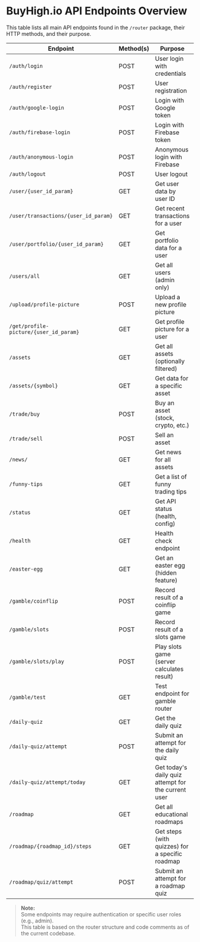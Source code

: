 # BuyHigh.io API Endpoints Overview

This table lists all main API endpoints found in the `/router` package, their HTTP methods, and their purpose.

| Endpoint                                      | Method(s) | Purpose                                                                                   | Router File            |
|------------------------------------------------|-----------|-------------------------------------------------------------------------------------------|------------------------|
| `/auth/login`                                  | POST      | User login with credentials                                                               | auth_router.py         |
| `/auth/register`                               | POST      | User registration                                                                         | auth_router.py         |
| `/auth/google-login`                           | POST      | Login with Google token                                                                   | auth_router.py         |
| `/auth/firebase-login`                         | POST      | Login with Firebase token                                                                 | auth_router.py         |
| `/auth/anonymous-login`                        | POST      | Anonymous login with Firebase                                                             | auth_router.py         |
| `/auth/logout`                                 | POST      | User logout                                                                               | auth_router.py         |
| `/user/{user_id_param}`                        | GET       | Get user data by user ID                                                                  | user_router.py         |
| `/user/transactions/{user_id_param}`           | GET       | Get recent transactions for a user                                                        | user_router.py         |
| `/user/portfolio/{user_id_param}`              | GET       | Get portfolio data for a user                                                             | user_router.py         |
| `/users/all`                                   | GET       | Get all users (admin only)                                                                | user_router.py         |
| `/upload/profile-picture`                      | POST      | Upload a new profile picture                                                              | user_router.py         |
| `/get/profile-picture/{user_id_param}`         | GET       | Get profile picture for a user                                                            | user_router.py         |
| `/assets`                                      | GET       | Get all assets (optionally filtered)                                                      | asset_router.py        |
| `/assets/{symbol}`                             | GET       | Get data for a specific asset                                                             | asset_router.py        |
| `/trade/buy`                                   | POST      | Buy an asset (stock, crypto, etc.)                                                        | trade_router.py        |
| `/trade/sell`                                  | POST      | Sell an asset                                                                             | trade_router.py        |
| `/news/`                                       | GET       | Get news for all assets                                                                   | news_router.py         |
| `/funny-tips`                                  | GET       | Get a list of funny trading tips                                                          | misc_router.py         |
| `/status`                                      | GET       | Get API status (health, config)                                                           | misc_router.py         |
| `/health`                                      | GET       | Health check endpoint                                                                     | misc_router.py         |
| `/easter-egg`                                  | GET       | Get an easter egg (hidden feature)                                                        | easter_egg_router.py   |
| `/gamble/coinflip`                             | POST      | Record result of a coinflip game                                                          | gamble.py              |
| `/gamble/slots`                                | POST      | Record result of a slots game                                                             | gamble.py              |
| `/gamble/slots/play`                           | POST      | Play slots game (server calculates result)                                                | gamble.py              |
| `/gamble/test`                                 | GET       | Test endpoint for gamble router                                                           | gamble.py              |
| `/daily-quiz`                                  | GET       | Get the daily quiz                                                                        | education_router.py    |
| `/daily-quiz/attempt`                          | POST      | Submit an attempt for the daily quiz                                                      | education_router.py    |
| `/daily-quiz/attempt/today`                    | GET       | Get today's daily quiz attempt for the current user                                       | education_router.py    |
| `/roadmap`                                     | GET       | Get all educational roadmaps                                                              | education_router.py    |
| `/roadmap/{roadmap_id}/steps`                  | GET       | Get steps (with quizzes) for a specific roadmap                                           | education_router.py    |
| `/roadmap/quiz/attempt`                        | POST      | Submit an attempt for a roadmap quiz                                                      | education_router.py    |

> **Note:**  
> Some endpoints may require authentication or specific user roles (e.g., admin).  
> This table is based on the router structure and code comments as of the current codebase.
